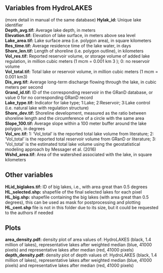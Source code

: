 
## Variables from HydroLAKES <br />
(more detail in manual of the same database)
**Hylak_id:** Unique lake identifier<br />
**Depth_avg.tif:**  Average lake depth, in meters<br />
**Elevation.tif:** Elevation of lake surface, in meters above sea level<br />
**Lake_area.tif:** Lake surface area (i.e. polygon area), in square kilometers<br />
**Res_time.tif:** Average residence time of the lake water, in days<br />
**Shore_len.tif:** Length of shoreline (i.e. polygon outline), in kilometers<br />
**Vol_res.tif:** Reported reservoir volume, or storage volume of added lake regulation, in million cubic meters (1 mcm = 0.001 km 3 ); 0: no reservoir volume<br />
**Vol_total.tif:** Total lake or reservoir volume, in million cubic meters (1 mcm = 0.001 km3)<br />
**Dis_avg.tif:** Average long-term discharge flowing through the lake, in cubic meters per second<br />
**Grand_id.tif:** ID of the corresponding reservoir in the GRanD database, or value 0 for no corresponding GRanD record<br />
**Lake_type.tif:** Indicator for lake type; 1:Lake; 2:Reservoir; 3:Lake control (i.e. natural lake with regulation structure)<br />
**Shore_dev.tif:** Shoreline development, measured as the ratio between shoreline length and the circumference of a circle with the same area<br />
**Slope_100.tif:** Average slope within a 100 meter buffer around the lake polygon, in degrees<br />
**Vol_src.tif:** 1: ‘Vol_total’ is the reported total lake volume from literature; 2: ‘Vol_total’ is the reported total reservoir volume from GRanD or literature; 3: ‘Vol_total’ is the estimated total lake volume using the geostatistical modeling approach by Messager et al. (2016)<br />
**Wshd_area.tif:** Area of the watershed associated with the lake, in square kilometers<br />

## Other variables<br />
**HLid_biglakes.tif:** ID of big lakes, i.e., with area great than 0.5 degrees <br />
**HL_selected.shp:** shapefile of the final selected lakes for each pixel<br />
**HL_big.shp:** shapefile containing the big lakes (with area great than 0.5 degrees), this can be used as mask for postprocessing and plotting<br />
**HL_cent.shp** file is not in this folder due to its size, but it could be requested to the authors if needed<br />

## Plots<br />
**area_density.pdf:** density plot of area values of: HydroLAKES (black, 1.4 million of lakes), representative lakes after weighted median (blue, 41000 pixels) and representative lakes after median (red, 41000 pixels)<br />
**depth_density.pdf:** density plot of depth values of: HydroLAKES (black, 1.4 million of lakes), representative lakes after weighted median (blue, 41000 pixels) and representative lakes after median (red, 41000 pixels)<br />
